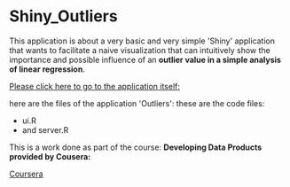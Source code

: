 # Shiny_Outliers


This application is about a very basic and very simple 'Shiny' application that wants to facilitate a naive visualization that can intuitively show the importance and possible influence of an **outlier value in a simple analysis of linear regression**.   

[Please click here to go to the application itself:](https://chatard.shinyapps.io/outliers/)  

here are the files of the application 'Outliers':
these are the code files: 

- ui.R 
- and server.R

This is a work done as part of the course:
**Developing Data Products provided by Cousera:**

[Coursera](https://www.coursera.org/learn/data-products/)

